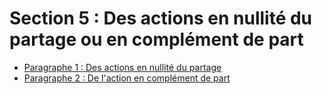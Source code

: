 # Section 5 : Des actions en nullité du partage ou en complément de part

- [Paragraphe 1 : Des actions en nullité du partage](paragraphe-1)
- [Paragraphe 2 : De l'action en complément de part](paragraphe-2)
